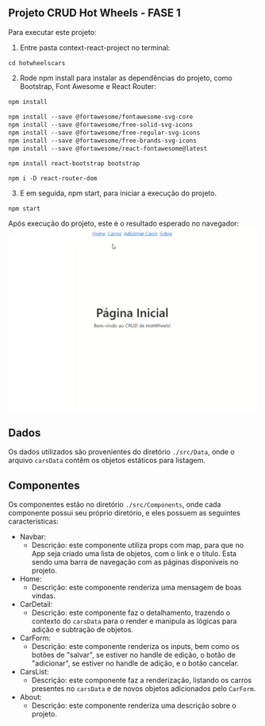 ## Projeto CRUD Hot Wheels - FASE 1
Para executar este projeto:

1. Entre pasta context-react-project no terminal:
```
cd hotwheelscars
```

2. Rode npm install para instalar as dependências do projeto, como Bootstrap, Font Awesome e React Router:

```
npm install
```
```
npm install --save @fortawesome/fontawesome-svg-core
npm install --save @fortawesome/free-solid-svg-icons
npm install --save @fortawesome/free-regular-svg-icons
npm install --save @fortawesome/free-brands-svg-icons
npm install --save @fortawesome/react-fontawesome@latest
```
```
npm install react-bootstrap bootstrap
```
```
npm i -D react-router-dom
```

3. E em seguida, npm start, para iniciar a execução do projeto.

```
npm start
```
Após execução do projeto, este é o resultado esperado no navegador:
![Gif mostrando o resultado esperado ao rodar este projeto](./resultado.gif)

## Dados
Os dados utilizados são provenientes do diretório `./src/Data`, onde o arquivo `carsData` contêm os objetos estáticos para listagem.

## Componentes

Os componentes estão no diretório `./src/Components`, onde cada componente possui seu próprio diretório, e eles possuem as seguintes características:
- Navbar:
    - Descrição: este componente utiliza props com map, para que no App seja criado uma lista de objetos, com o link e o titulo. Esta sendo uma barra de navegação com as páginas disponíveis no projeto.
- Home:
    - Descrição: este componente renderiza uma mensagem de boas vindas.
- CarDetail:
    - Descrição: este componente faz o detalhamento, trazendo o contexto do `carsData` para o render e manipula as lógicas para adição e subtração de objetos.
- CarForm:
    - Descrição: este componente renderiza os inputs, bem como os botões de "salvar", se estiver no handle de edição, o botão de "adicionar", se estiver no handle de adição, e o botão cancelar.
- CarsList:
    - Descrição: este componente faz a renderização, listando os carros presentes no `carsData` e de novos objetos adicionados pelo `CarForm`.
- About:
    - Descrição: este componente renderiza uma descrição sobre o projeto.